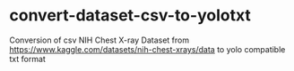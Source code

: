 # convert-dataset-csv-to-yolotxt
Conversion of csv NIH Chest X-ray Dataset from https://www.kaggle.com/datasets/nih-chest-xrays/data to yolo compatible txt format
